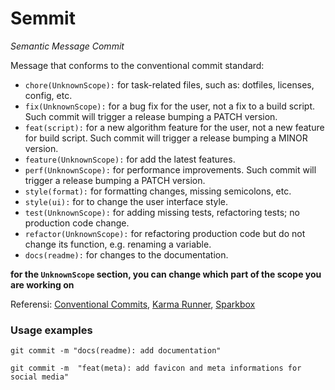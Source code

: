 # Semmit

_Semantic Message Commit_

Message that conforms to the conventional commit standard:

- `chore(UnknownScope):` for task-related files, such as: dotfiles, licenses, config, etc.
- `fix(UnknownScope):` for a bug fix for the user, not a fix to a build script. Such commit will trigger a release bumping a PATCH version.
- `feat(script):` for a new algorithm feature for the user, not a new feature for build script. Such commit will trigger a release bumping a MINOR version.
- `feature(UnknownScope):` for add the latest features.
- `perf(UnknownScope):` for performance improvements. Such commit will trigger a release bumping a PATCH version.
- `style(format):` for formatting changes, missing semicolons, etc.
- `style(ui):` for to change the user interface style.
- `test(UnknownScope):` for adding missing tests, refactoring tests; no production code change.
- `refactor(UnknownScope):` for refactoring production code but do not change its function, e.g. renaming a variable.
- `docs(readme):` for changes to the documentation.

__for the `UnknownScope` section, you can change which part of the scope you are working on__

Referensi: [Conventional Commits](https://www.conventionalcommits.org/en/v1.0.0/), [Karma Runner](https://karma-runner.github.io/6.3/dev/git-commit-msg.html), [Sparkbox](https://sparkbox.com/foundry/semantic_commit_messages)

### Usage examples

```git commit -m "docs(readme): add documentation"```

```git commit -m  "feat(meta): add favicon and meta informations for social media"```
